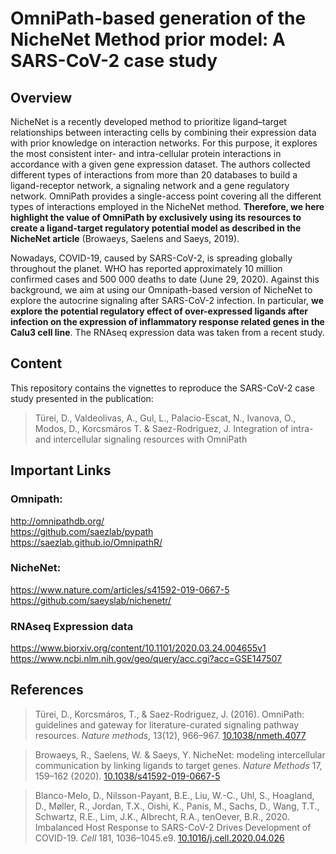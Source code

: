# OmniPath-based generation of the NicheNet Method prior model: A SARS-CoV-2 case study

## Overview

NicheNet is a recently developed method to prioritize ligand–target 
relationships between interacting cells by combining their expression data 
with prior knowledge on interaction networks. For this purpose, it explores the 
most consistent inter- and intra-cellular protein interactions in accordance 
with a given gene expression dataset. The authors collected different types of 
interactions from more than 20 databases to build a ligand-receptor network, a 
signaling network and a gene regulatory network. OmniPath provides a 
single-access point covering all the different types of interactions employed in 
the NicheNet method. **Therefore, we here highlight the value of OmniPath by 
exclusively using its resources to create a ligand-target regulatory potential 
model as described in the NicheNet article** (Browaeys, Saelens and Saeys, 2019).     

Nowadays, COVID-19, caused by SARS-CoV-2, is spreading globally throughout the 
planet. WHO has reported  approximately 10 million confirmed cases and 500 000 
deaths to date (June 29, 2020). Against this background, we aim at using our 
Omnipath-based version of NicheNet to explore the autocrine signaling after 
SARS-CoV-2 infection. In particular, **we explore the potential regulatory 
effect of over-expressed ligands after infection on the expression of 
inflammatory response related genes in the Calu3 cell line**. The RNAseq 
expression data was taken from a recent study. 

## Content

This repository contains the vignettes to reproduce the SARS-CoV-2 case study
presented in the publication: 

> Türei, D., Valdeolivas, A., Gul, L.,  Palacio-Escat, N., Ivanova, O., Modos, D., Korcsmáros T. & Saez-Rodriguez, J. 
Integration of intra- and intercellular signaling resources with OmniPath



## Important Links

### Omnipath:
<http://omnipathdb.org/>
<br>
<https://github.com/saezlab/pypath>
<br>
<https://saezlab.github.io/OmnipathR/>

### NicheNet:
<https://www.nature.com/articles/s41592-019-0667-5>
<br>
<https://github.com/saeyslab/nichenetr/>

### RNAseq Expression data 
<https://www.biorxiv.org/content/10.1101/2020.03.24.004655v1>
<br>
<https://www.ncbi.nlm.nih.gov/geo/query/acc.cgi?acc=GSE147507>

## References

> Türei, D., Korcsmáros, T., & Saez-Rodriguez, J. (2016). OmniPath: guidelines and gateway for literature-curated signaling pathway resources. _Nature methods_, 13(12), 966–967. [10.1038/nmeth.4077](https://doi.org/10.1038/nmeth.4077)

> Browaeys, R., Saelens, W. & Saeys, Y. NicheNet: modeling intercellular communication by linking ligands to target genes. _Nature Methods_ 17, 159–162 (2020). [10.1038/s41592-019-0667-5](https://doi.org/10.1038/s41592-019-0667-5)

> Blanco-Melo, D., Nilsson-Payant, B.E., Liu, W.-C., Uhl, S., Hoagland, D., Møller, R., Jordan, T.X., Oishi, K., Panis, M., Sachs, D., Wang, T.T., Schwartz, R.E., Lim, J.K., Albrecht, R.A., tenOever, B.R., 2020. Imbalanced Host Response to SARS-CoV-2 Drives Development of COVID-19. _Cell_ 181, 1036–1045.e9. [10.1016/j.cell.2020.04.026](https://doi.org/10.1016/j.cell.2020.04.026)
